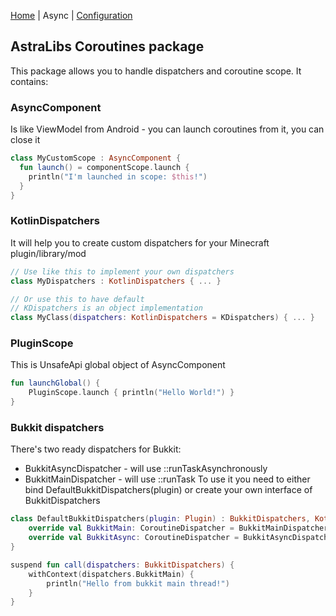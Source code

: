 [Home](../home.md) | Async | [Configuration](./configuration.md)

## AstraLibs Coroutines package

This package allows you to handle dispatchers and coroutine scope. It contains:

### AsyncComponent

Is like ViewModel from Android - you can launch coroutines from it, you can close it

```kotlin
class MyCustomScope : AsyncComponent {
  fun launch() = componentScope.launch {
    println("I'm launched in scope: $this!")
  }
}
```

### KotlinDispatchers

It will help you to create custom dispatchers for your Minecraft plugin/library/mod

```kotlin
// Use like this to implement your own dispatchers
class MyDispatchers : KotlinDispatchers { ... }

// Or use this to have default
// KDispatchers is an object implementation
class MyClass(dispatchers: KotlinDispatchers = KDispatchers) { ... }
```

### PluginScope

This is UnsafeApi global object of AsyncComponent

```kotlin
fun launchGlobal() {
    PluginScope.launch { println("Hello World!") }
}
```

### Bukkit dispatchers

There's two ready dispatchers for Bukkit:

- BukkitAsyncDispatcher - will use ::runTaskAsynchronously
- BukkitMainDispatcher - will use ::runTask
  To use it you need to either bind DefaultBukkitDispatchers(plugin) or create your own interface of BukkitDispatchers

```kotlin
class DefaultBukkitDispatchers(plugin: Plugin) : BukkitDispatchers, KotlinDispatchers by KDispatchers {
    override val BukkitMain: CoroutineDispatcher = BukkitMainDispatcher(plugin)
    override val BukkitAsync: CoroutineDispatcher = BukkitAsyncDispatcher(plugin)
}

suspend fun call(dispatchers: BukkitDispatchers) {
    withContext(dispatchers.BukkitMain) {
        println("Hello from bukkit main thread!")
    }
} 
```